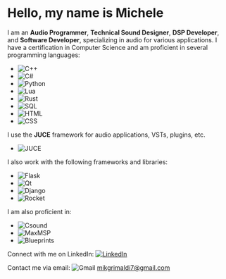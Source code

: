 # Hello, my name is Michele

I am an **Audio Programmer**, **Technical Sound Designer**, **DSP Developer**, and **Software Developer**, specializing in audio for various applications. I have a certification in Computer Science and am proficient in several programming languages:

- ![C++](https://img.shields.io/badge/C%2B%2B-00599C?style=for-the-badge&logo=c%2B%2B&logoColor=white)
- ![C#](https://img.shields.io/badge/C%23-239120?style=for-the-badge&logo=c-sharp&logoColor=white)
- ![Python](https://img.shields.io/badge/Python-3776AB?style=for-the-badge&logo=python&logoColor=white)
- ![Lua](https://img.shields.io/badge/Lua-2C2D72?style=for-the-badge&logo=lua&logoColor=white)
- ![Rust](https://img.shields.io/badge/Rust-000000?style=for-the-badge&logo=rust&logoColor=white)
- ![SQL](https://img.shields.io/badge/SQL-4479A1?style=for-the-badge&logo=sql&logoColor=white)
- ![HTML](https://img.shields.io/badge/HTML-E34F26?style=for-the-badge&logo=html5&logoColor=white)
- ![CSS](https://img.shields.io/badge/CSS-1572B6?style=for-the-badge&logo=css3&logoColor=white)

I use the **JUCE** framework for audio applications, VSTs, plugins, etc.

- ![JUCE](https://img.shields.io/badge/JUCE-000000?style=for-the-badge&logo=juce&logoColor=white)

I also work with the following frameworks and libraries:

- ![Flask](https://img.shields.io/badge/Flask-000000?style=for-the-badge&logo=flask&logoColor=white)
- ![Qt](https://img.shields.io/badge/Qt-41CD52?style=for-the-badge&logo=qt&logoColor=white)
- ![Django](https://img.shields.io/badge/Django-092E20?style=for-the-badge&logo=django&logoColor=white)
- ![Rocket](https://img.shields.io/badge/Rocket-000000?style=for-the-badge&logo=rocket&logoColor=white)

I am also proficient in:

- ![Csound](https://img.shields.io/badge/Csound-000000?style=for-the-badge&logo=csound&logoColor=white)
- ![MaxMSP](https://img.shields.io/badge/MaxMSP-000000?style=for-the-badge&logo=max&logoColor=white)
- ![Blueprints](https://img.shields.io/badge/Blueprints-000000?style=for-the-badge&logo=unreal-engine&logoColor=white)

Connect with me on LinkedIn: [![LinkedIn](https://img.shields.io/badge/LinkedIn-0077B5?style=for-the-badge&logo=linkedin&logoColor=white)](https://www.linkedin.com)

Contact me via email: ![Gmail](https://img.shields.io/badge/Gmail-D14836?style=for-the-badge&logo=gmail&logoColor=white) mikgrimaldi7@gmail.com

